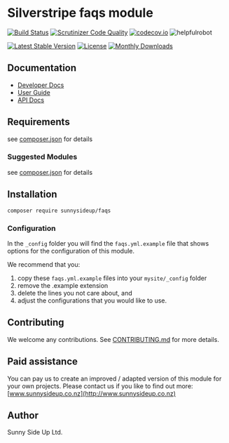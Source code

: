 # Silverstripe faqs module
[![Build Status](https://travis-ci.org/sunnysideup/silverstripe-faqs.svg?branch=master)](https://travis-ci.org/sunnysideup/silverstripe-faqs)
[![Scrutinizer Code Quality](https://scrutinizer-ci.com/g/sunnysideup/silverstripe-faqs/badges/quality-score.png?b=master)](https://scrutinizer-ci.com/g/sunnysideup/silverstripe-faqs/?branch=master)
[![codecov.io](https://codecov.io/github/sunnysideup/silverstripe-faqs/coverage.svg?branch=master)](https://codecov.io/github/sunnysideup/silverstripe-faqs?branch=master)
![helpfulrobot](https://helpfulrobot.io/sunnysideup/faqs/badge)

[![Latest Stable Version](https://poser.pugx.org/sunnysideup/faqs/version)](https://packagist.org/packages/sunnysideup/faqs)
[![License](https://poser.pugx.org/sunnysideup/faqs/license)](https://packagist.org/packages/sunnysideup/faqs)
[![Monthly Downloads](https://poser.pugx.org/sunnysideup/faqs/d/monthly)](https://packagist.org/packages/sunnysideup/faqs)


## Documentation



 * [Developer Docs](docs/en/INDEX.md)
 * [User Guide](docs/en/userguide.md)
 * [API Docs](http://docs.ssmods.com/sunnysideup/faqs)

## Requirements



see [composer.json](composer.json) for details

### Suggested Modules



see [composer.json](composer.json) for details


## Installation


```
composer require sunnysideup/faqs
```

### Configuration



In the `_config` folder you will find the `faqs.yml.example`
file that shows options for the configuration of this module.

We recommend that you:

  1. copy these `faqs.yml.example` files into your
`mysite/_config` folder
  2. remove the .example extension
  3. delete the lines you not care about, and
  4. adjust the configurations that you would like to use.


## Contributing



We welcome any contributions. See [CONTRIBUTING.md](CONTRIBUTING.md) for more details.

## Paid assistance



You can pay us to create an improved / adapted version of this module for your own projects.  Please contact us if you like to find out more: [www.sunnysideup.co.nz](http://www.sunnysideup.co.nz)

## Author



Sunny Side Up Ltd.
